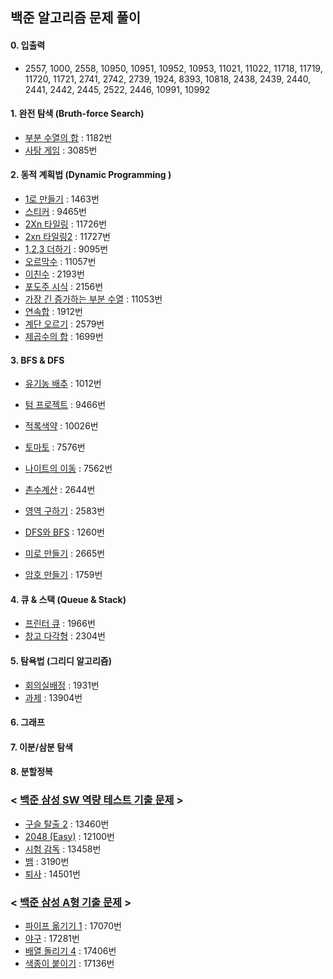 ## 백준 알고리즘 문제 풀이

#### 0. 입출력

* 2557, 1000, 2558, 10950, 10951, 10952, 10953, 11021, 11022, 11718, 11719, 11720, 11721, 2741, 2742, 2739, 1924, 8393, 10818, 2438, 2439, 2440, 2441, 2442, 2445, 2522, 2446, 10991, 10992

#### 1. 완전 탐색 (Bruth-force Search)

* [부분 수열의 합]( https://www.acmicpc.net/problem/1182) : 1182번
* [사탕 게임](https://www.acmicpc.net/problem/3085) : 3085번 

#### 2. 동적 계획법 (Dynamic Programming )

- [1로 만들기](https://www.acmicpc.net/problem/1463) : 1463번
- [스티커](https://www.acmicpc.net/problem/9465) : 9465번
- [2Xn 타일링](https://www.acmicpc.net/problem/11726) : 11726번
- [2xn 타일링2](https://www.acmicpc.net/problem/11727) : 11727번
- [1,2,3 더하기]() : 9095번
- [오르막수](https://www.acmicpc.net/problem/11057) : 11057번
- [이친수](https://www.acmicpc.net/problem/2193) : 2193번
- [포도주 시식](https://www.acmicpc.net/problem/2156) : 2156번
- [가장 긴 증가하는 부분 수열](https://www.acmicpc.net/problem/11053) : 11053번
- [연속합](https://www.acmicpc.net/problem/1912) : 1912번
- [계단 오르기](https://www.acmicpc.net/problem/2579) : 2579번
- [제곱수의 합](https://www.acmicpc.net/problem/1699) : 1699번

#### 3. **BFS & DFS**

- [유기농 배추](https://www.acmicpc.net/problem/1012) : 1012번
- [텀 프로젝트](https://www.acmicpc.net/problem/9466) : 9466번
- [적록색약](https://www.acmicpc.net/problem/10026) : 10026번

- [토마토](https://www.acmicpc.net/problem/7576) : 7576번
- [나이트의 이동](https://www.acmicpc.net/problem/7562) : 7562번
- [촌수계산](https://www.acmicpc.net/problem/2644) : 2644번
- [영역 구하기](https://www.acmicpc.net/problem/2583) : 2583번
- [DFS와 BFS](https://www.acmicpc.net/problem/1260) : 1260번
- [미로 만들기](https://www.acmicpc.net/problem/2665) : 2665번
- [암호 만들기](https://www.acmicpc.net/problem/1759) : 1759번

#### 4. 큐 & 스택 (Queue & Stack)

- [프린터 큐](https://www.acmicpc.net/problem/1966) : 1966번
- [창고 다각형](https://www.acmicpc.net/problem/2304) : 2304번

#### 5. 탐욕법 (그리디 알고리즘)

- [회의실배정](https://www.acmicpc.net/problem/1931) : 1931번
- [과제](https://www.acmicpc.net/problem/13904) : 13904번

#### 6. 그래프

#### 7. 이분/삼분 탐색

#### 8. 분할정복



### < [백준 삼성 SW 역량 테스트 기출 문제](https://www.acmicpc.net/workbook/view/1152) >

- [구슬 탈출 2](https://www.acmicpc.net/problem/13460) : 13460번
- [2048 (Easy)](https://www.acmicpc.net/problem/12100) : 12100번
- [시험 감독](https://www.acmicpc.net/problem/13458) : 13458번 
- [뱀](https://www.acmicpc.net/problem/3190) : 3190번 
- [퇴사](https://www.acmicpc.net/problem/14501) : 14501번



### < [백준 삼성 A형 기출 문제](https://www.acmicpc.net/workbook/view/2771) >

- [파이프 옮기기 1](https://www.acmicpc.net/problem/17070) : 17070번
- [야구](https://www.acmicpc.net/problem/17281) : 17281번
- [배열 돌리기 4](https://www.acmicpc.net/problem/17406) : 17406번
- [색종이 붙이기](https://www.acmicpc.net/problem/17136) : 17136번
